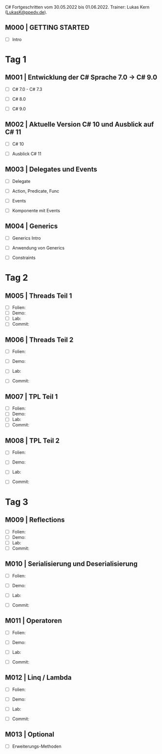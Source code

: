 C# Fortgeschritten vom 30.05.2022 bis 01.06.2022. Trainer: Lukas Kern (LukasK@ppedv.de).

## M000 | GETTING STARTED
- [ ] Intro

# Tag 1

## M001 | Entwicklung der C# Sprache 7.0 -> C# 9.0

- [ ] C# 7.0 - C# 7.3
- [ ] C# 8.0
- [ ] C# 9.0


## M002 | Aktuelle Version C# 10 und Ausblick auf C# 11

- [ ] C# 10
- [ ] Ausblick C# 11


## M003 | Delegates und Events

- [ ] Delegate
- [ ] Action, Predicate, Func
- [ ] Events
- [ ] Komponente mit Events


## M004 | Generics

- [ ] Generics Intro
- [ ] Anwendung von Generics
- [ ] Constraints



# Tag 2

## M005 | Threads Teil 1

- [ ] Folien:
- [ ] Demo:
- [ ] Lab:
- [ ] Commit:

## M006 | Threads Teil 2

- [ ] Folien:
- [ ] Demo:
- [ ] Lab:
- [ ] Commit:


## M007 | TPL Teil 1

- [ ] Folien:
- [ ] Demo:
- [ ] Lab:
- [ ] Commit:

## M008 | TPL Teil 2

- [ ] Folien:
- [ ] Demo:
- [ ] Lab:
- [ ] Commit:


# Tag 3

## M009 | Reflections

- [ ] Folien:
- [ ] Demo:
- [ ] Lab:
- [ ] Commit:

## M010 | Serialisierung und Deserialisierung 

- [ ] Folien:
- [ ] Demo:
- [ ] Lab:
- [ ] Commit:


## M011 | Operatoren

- [ ] Folien:
- [ ] Demo:
- [ ] Lab:
- [ ] Commit:


## M012 | Linq / Lambda

- [ ] Folien:
- [ ] Demo:
- [ ] Lab:
- [ ] Commit:


## M013 | Optional

- [ ] Erweiterungs-Methoden